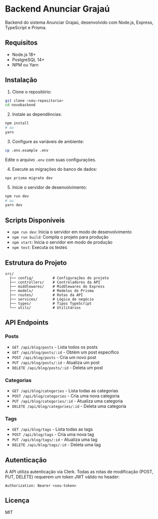 # Backend Anunciar Grajaú

Backend do sistema Anunciar Grajaú, desenvolvido com Node.js, Express, TypeScript e Prisma.

## Requisitos

- Node.js 18+
- PostgreSQL 14+
- NPM ou Yarn

## Instalação

1. Clone o repositório:
```bash
git clone <seu-repositorio>
cd novobackend
```

2. Instale as dependências:
```bash
npm install
# ou
yarn
```

3. Configure as variáveis de ambiente:
```bash
cp .env.example .env
```
Edite o arquivo `.env` com suas configurações.

4. Execute as migrações do banco de dados:
```bash
npx prisma migrate dev
```

5. Inicie o servidor de desenvolvimento:
```bash
npm run dev
# ou
yarn dev
```

## Scripts Disponíveis

- `npm run dev`: Inicia o servidor em modo de desenvolvimento
- `npm run build`: Compila o projeto para produção
- `npm start`: Inicia o servidor em modo de produção
- `npm test`: Executa os testes

## Estrutura do Projeto

```
src/
  ├── config/         # Configurações do projeto
  ├── controllers/    # Controladores da API
  ├── middlewares/    # Middlewares do Express
  ├── models/         # Modelos do Prisma
  ├── routes/         # Rotas da API
  ├── services/       # Lógica de negócio
  ├── types/          # Tipos TypeScript
  └── utils/          # Utilitários
```

## API Endpoints

### Posts
- `GET /api/blog/posts` - Lista todos os posts
- `GET /api/blog/posts/:id` - Obtém um post específico
- `POST /api/blog/posts` - Cria um novo post
- `PUT /api/blog/posts/:id` - Atualiza um post
- `DELETE /api/blog/posts/:id` - Deleta um post

### Categorias
- `GET /api/blog/categories` - Lista todas as categorias
- `POST /api/blog/categories` - Cria uma nova categoria
- `PUT /api/blog/categories/:id` - Atualiza uma categoria
- `DELETE /api/blog/categories/:id` - Deleta uma categoria

### Tags
- `GET /api/blog/tags` - Lista todas as tags
- `POST /api/blog/tags` - Cria uma nova tag
- `PUT /api/blog/tags/:id` - Atualiza uma tag
- `DELETE /api/blog/tags/:id` - Deleta uma tag

## Autenticação

A API utiliza autenticação via Clerk. Todas as rotas de modificação (POST, PUT, DELETE) requerem um token JWT válido no header:

```
Authorization: Bearer <seu-token>
```

## Licença

MIT 